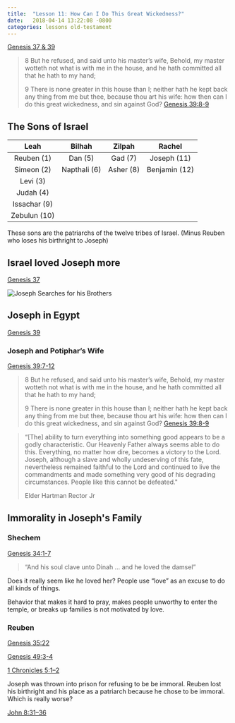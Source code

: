 ```yaml
---
title:  "Lesson 11: How Can I Do This Great Wickedness?"
date:   2018-04-14 13:22:08 -0800
categories: lessons old-testament
---
```


[Genesis 37 & 39](https://www.lds.org/scriptures/ot/gen/37?lang=eng#0)

> 8 But he refused, and said unto his master’s wife, Behold, my master wotteth not what is with me in the house, and he hath committed all that he hath to my hand;
>
> 9 There is none greater in this house than I; neither hath he kept back any thing from me but thee, because thou art his wife: how then can I do this great wickedness, and sin against God?
> [Genesis 39:8-9](https://www.lds.org/scriptures/ot/gen/39?lang=eng#7)

## The Sons of Israel
|  Leah       |   Bilhah         |  Zilpah     | Rachel     |
| :-------------: |:-------------:|:-------------:|:-------------:|
| Reuben (1) | Dan (5) | Gad (7)| Joseph (11) |
| Simeon (2) | Napthali (6)     | Asher (8) | Benjamin (12)|
| Levi (3) |   |   |   |
| Judah (4) |   |   |   |
| Issachar (9) |   |   |   |
| Zebulun (10) |   |   |   |

These sons are the patriarchs of the twelve tribes of Israel. (Minus Reuben who loses his birthright to Joseph)

## Israel loved Joseph more

[Genesis 37](https://www.lds.org/scriptures/ot/gen/37?lang=eng#0)

![Joseph Searches for his Brothers](http://www.turningtogodsword.com/wp-content/uploads/2016/03/22-genesis-022118-1.jpg)

## Joseph in Egypt

[Genesis 39](https://www.lds.org/scriptures/ot/gen/39?lang=eng#0)

### Joseph and Potiphar’s Wife

[Genesis 39:7-12](https://www.lds.org/scriptures/ot/gen/39.7-12?lang=eng#6)

> 8 But he refused, and said unto his master’s wife, Behold, my master wotteth not what is with me in the house, and he hath committed all that he hath to my hand;
>
> 9 There is none greater in this house than I; neither hath he kept back any thing from me but thee, because thou art his wife: how then can I do this great wickedness, and sin against God?
> [Genesis 39:8-9](https://www.lds.org/scriptures/ot/gen/39?lang=eng#7)


> “[The] ability to turn everything into something good appears to be a godly characteristic. Our Heavenly Father always seems able to do this. Everything, no matter how dire, becomes a victory to the Lord. Joseph, although a slave and wholly undeserving of this fate, nevertheless remained faithful to the Lord and continued to live the commandments and made something very good of his degrading circumstances. People like this cannot be defeated."
>
> Elder Hartman Rector Jr

## Immorality in Joseph's Family

### Shechem

[Genesis 34:1-7](https://www.lds.org/scriptures/ot/gen/34.1-7?lang=eng#0)

>“And his soul clave unto Dinah … and he loved the damsel”

Does it really seem like he loved her? People use “love” as an excuse to do all kinds of things. 

Behavior that makes it hard to pray, makes people unworthy to enter the temple, or breaks up families is not motivated by love.

### Reuben

[Genesis 35:22](https://www.lds.org/scriptures/ot/gen/35.22?lang=eng#21)

[Genesis 49:3-4](https://www.lds.org/scriptures/ot/gen/49.3-4?lang=eng#2)

[1 Chronicles 5:1–2](https://www.lds.org/scriptures/ot/1-chr/5.1-2?lang=eng#0)


Joseph was thrown into prison for refusing to be be immoral. Reuben lost his birthright and his place as a patriarch because he chose to be immoral. 
Which is really worse? 

[John 8:31–36](https://www.lds.org/scriptures/nt/john/8.31-36?lang=eng#30)